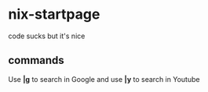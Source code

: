 # nix-startpage

code sucks but it's nice

## commands

Use **|g** to search in Google and use **|y** to search in Youtube
